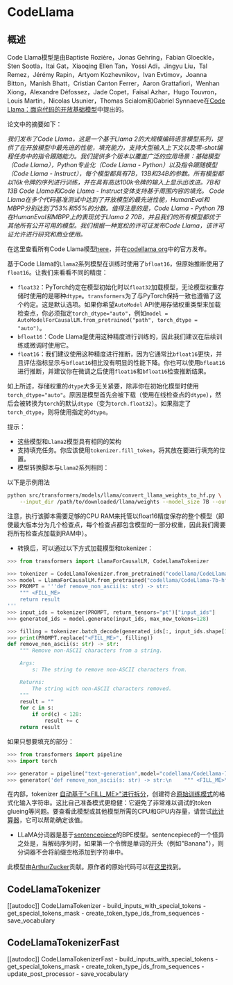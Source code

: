 <!--版权2023年The HuggingFace团队。保留所有权利。

根据Apache许可证第2.0版（“许可证”）许可；除非符合许可证的条款，否则不得使用此文件。
你可以在以下位置获取许可证副本：

http://www.apache.org/licenses/LICENSE-2.0

除非适用法律要求或书面同意，根据许可证分发的软件按“原样”分发，不附带任何形式的保证或条件。有关详细信息，请参阅许可证。

⚠️请注意，此文件是Markdown格式的，但包含我们的文档生成器（类似于MDX）的特定语法，可能在你的Markdown查看器中无法正确渲染。

-->

# CodeLlama

## 概述

Code Llama模型是由Baptiste Rozière，Jonas Gehring，Fabian Gloeckle，Sten Sootla，Itai Gat，Xiaoqing Ellen Tan，Yossi Adi，Jingyu Liu，Tal Remez，Jérémy Rapin，Artyom Kozhevnikov，Ivan Evtimov，Joanna Bitton，Manish Bhatt，Cristian Canton Ferrer，Aaron Grattafiori，Wenhan Xiong，Alexandre Défossez，Jade Copet，Faisal Azhar，Hugo Touvron，Louis Martin，Nicolas Usunier，Thomas Scialom和Gabriel Synnaeve在[Code Llama：面向代码的开放基础模型](https://ai.meta.com/research/publications/code-llama-open-foundation-models-for-code/)中提出的。

论文中的摘要如下：

*我们发布了Code Llama，这是一个基于Llama 2的大规模编码语言模型系列，提供了在开放模型中最先进的性能，填充能力，支持大型输入上下文以及零-shot编程任务中的指令跟随能力。我们提供多个版本以覆盖广泛的应用场景：基础模型（Code Llama），Python专业化（Code Llama - Python）以及指令跟随模型（Code Llama - Instruct），每个模型都具有7B，13B和34B的参数。所有模型都以16k令牌的序列进行训练，并在具有高达100k令牌的输入上显示出改进。7B和13B Code Llama和Code Llama - Instruct变体支持基于周围内容的填充。 Code Llama在多个代码基准测试中达到了开放模型的最先进性能，HumanEval和MBPP分别达到了53%和55%的分数。值得注意的是，Code Llama - Python 7B在HumanEval和MBPP上的表现优于Llama 2 70B，并且我们的所有模型都优于其他所有公开可用的模型。我们根据一种宽松的许可证发布Code Llama，该许可证允许进行研究和商业使用。*

在这里查看所有Code Llama模型[here](https://huggingface.co/models?search=code_llama)，并在[codellama org](https://huggingface.co/codellama)中的官方发布。

<Tip warning={true}>

基于Code Llama的`Llama2`系列模型在训练时使用了`bfloat16`，但原始推断使用了`float16`。让我们来看看不同的精度：

* `float32`：PyTorch约定在模型初始化时以`float32`加载模型，无论模型权重存储时使用的是哪种`dtype`。`transformers`为了与PyTorch保持一致也遵循了这个约定。这是默认选项。如果你希望`AutoModel` API使用存储权重类型来加载检查点，你必须指定`torch_dtype="auto"`，例如`model = AutoModelForCausalLM.from_pretrained("path", torch_dtype = "auto")`。
* `bfloat16`：Code Llama是使用这种精度进行训练的，因此我们建议在后续训练或微调时使用它。
* `float16`：我们建议使用这种精度进行推断，因为它通常比`bfloat16`更快，并且评估指标显示与`bfloat16`相比没有明显的性能下降。你也可以使用`bfloat16`进行推断，并建议你在微调之后使用`float16`和`bfloat16`检查推断结果。

如上所述，存储权重的`dtype`大多无关紧要，除非你在初始化模型时使用`torch_dtype="auto"`。原因是模型首先会被下载（使用在线检查点的`dtype`），然后会被转换为`torch`的默认`dtype`（变为`torch.float32`）。如果指定了`torch_dtype`，则将使用指定的`dtype`。

</Tip>

提示：

- 这些模型和`Llama2`模型具有相同的架构
- 支持填充任务。你应该使用`tokenizer.fill_token`，将其放在要进行填充的位置。
- 模型转换脚本与`Llama2`系列相同：

以下是示例用法
```bash
python src/transformers/models/llama/convert_llama_weights_to_hf.py \
    --input_dir /path/to/downloaded/llama/weights --model_size 7B --output_dir /output/path
```
注意，执行该脚本需要足够的CPU RAM来托管以float16精度保存的整个模型（即使最大版本分为几个检查点，每个检查点都包含模型的一部分权重，因此我们需要将所有检查点加载到RAM中）。

- 转换后，可以通过以下方式加载模型和tokenizer：

```python
>>> from transformers import LlamaForCausalLM, CodeLlamaTokenizer

>>> tokenizer = CodeLlamaTokenizer.from_pretrained("codellama/CodeLlama-7b-hf")
>>> model = LlamaForCausalLM.from_pretrained("codellama/CodeLlama-7b-hf")
>>> PROMPT = '''def remove_non_ascii(s: str) -> str:
    """ <FILL_ME>
    return result
'''
>>> input_ids = tokenizer(PROMPT, return_tensors="pt")["input_ids"]
>>> generated_ids = model.generate(input_ids, max_new_tokens=128)

>>> filling = tokenizer.batch_decode(generated_ids[:, input_ids.shape[1]:], skip_special_tokens = True)[0]
>>> print(PROMPT.replace("<FILL_ME>", filling))
def remove_non_ascii(s: str) -> str:
    """ Remove non-ASCII characters from a string.

    Args:
        s: The string to remove non-ASCII characters from.

    Returns:
        The string with non-ASCII characters removed.
    """
    result = ""
    for c in s:
        if ord(c) < 128:
            result += c
    return result
```

如果只想要填充的部分：
```python
>>> from transformers import pipeline
>>> import torch

>>> generator = pipeline("text-generation",model="codellama/CodeLlama-7b-hf",torch_dtype=torch.float16, device_map="auto")
>>> generator('def remove_non_ascii(s: str) -> str:\n    """ <FILL_ME>\n    return result', max_new_tokens = 128, return_type = 1)
```

在内部，tokenizer [自动基于"<FILL_ME>"进行拆分](https://huggingface.co/docs/transformers/main/model_doc/code_llama#transformers.CodeLlamaTokenizer.fill_token)，创建符合[原始训练模式](https://github.com/facebookresearch/codellama/blob/cb51c14ec761370ba2e2bc351374a79265d0465e/llama/generation.py#L402)的格式化输入字符串。这比自己准备模式更稳健：它避免了非常难以调试的token glueing等问题。要查看此模型或其他模型所需的CPU和GPU内存量，请尝试[此计算器](https://huggingface.co/spaces/hf-accelerate/model-memory-usage)，它可以帮助确定该值。

- LLaMA分词器是基于[sentencepiece](https://github.com/google/sentencepiece)的BPE模型。sentencepiece的一个怪异之处是，当解码序列时，如果第一个令牌是单词的开头（例如"Banana"），则分词器不会将前缀空格添加到字符串中。

此模型由[ArthurZucker](https://huggingface.co/ArthurZ)贡献。原作者的原始代码可以在[这里](https://github.com/facebookresearch/llama)找到。


## CodeLlamaTokenizer

[[autodoc]] CodeLlamaTokenizer
    - build_inputs_with_special_tokens
    - get_special_tokens_mask
    - create_token_type_ids_from_sequences
    - save_vocabulary

## CodeLlamaTokenizerFast

[[autodoc]] CodeLlamaTokenizerFast
    - build_inputs_with_special_tokens
    - get_special_tokens_mask
    - create_token_type_ids_from_sequences
    - update_post_processor
    - save_vocabulary